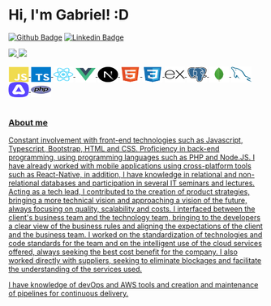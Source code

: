 # Hi, I'm Gabriel! :D

[![Github Badge](https://img.shields.io/badge/-Github-000?style=flat-square&logo=Github&logoColor=white&link=https://github.com/stamatogabriel)](https://github.com/stamatogabriel)
[![Linkedin Badge](https://img.shields.io/badge/-LinkedIn-blue?style=flat-square&logo=Linkedin&logoColor=white&link=https://www.linkedin.com/in/gabriel-henrique-stamato-a5497780/)](https://www.linkedin.com/in/gabriel-henrique-stamato-a5497780/)

 <div>
  <a href="https://github.com/stamatogabriel">
  <img height="180em" src="https://github-readme-stats.vercel.app/api?username=stamatogabriel&show_icons=true&theme=dark&include_all_commits=true&count_private=true"/>
  <img height="180em" src="https://github-readme-stats.vercel.app/api/top-langs/?username=stamatogabriel&layout=compact&langs_count=7&theme=dark"/>
</div>
  
<div style="display: inline_block"><br>
  <img align="center" alt="Js" height="30" width="40" src="https://raw.githubusercontent.com/devicons/devicon/master/icons/javascript/javascript-plain.svg">
  <img align="center" alt="Ts" height="30" width="40" src="https://raw.githubusercontent.com/devicons/devicon/master/icons/typescript/typescript-plain.svg">
  <img align="center" alt="React" height="30" width="40" src="https://raw.githubusercontent.com/devicons/devicon/master/icons/react/react-original.svg">
  <img align="center" alt="Vue" height="30" width="40" src="https://raw.githubusercontent.com/devicons/devicon/master/icons/vuejs/vuejs-original.svg">
  <img align="center" alt="React" height="30" width="40" src="https://raw.githubusercontent.com/devicons/devicon/master/icons/nextjs/nextjs-original.svg">
  <img align="center" alt="HTML" height="30" width="40" src="https://raw.githubusercontent.com/devicons/devicon/master/icons/html5/html5-original.svg">
  <img align="center" alt="CSS" height="30" width="40" src="https://raw.githubusercontent.com/devicons/devicon/master/icons/css3/css3-original.svg">
  <img align="center" alt="Express" height="30" width="40" src="https://raw.githubusercontent.com/devicons/devicon/master/icons/express/express-original.svg">
  <img align="center" alt="Postgres" height="30" width="40" src="https://raw.githubusercontent.com/devicons/devicon/master/icons/postgresql/postgresql-original.svg">
  <img align="center" alt="Mongo" height="30" width="40" src="https://raw.githubusercontent.com/devicons/devicon/master/icons/mongodb/mongodb-original.svg">
  <img align="center" alt="MySQL" height="30" width="40" src="https://raw.githubusercontent.com/devicons/devicon/master/icons/mysql/mysql-original.svg">
  <img align="center" alt="React" height="30" width="40" src="https://raw.githubusercontent.com/devicons/devicon/master/icons/adonisjs/adonisjs-original.svg">
  <img align="center" alt="React" height="30" width="40" src="https://raw.githubusercontent.com/devicons/devicon/master/icons/php/php-original.svg">
</div>
<br>

### About me
Constant involvement with front-end technologies such as Javascript, Typescript, Bootstrap, HTML and CSS. Proficiency in back-end programming, using programming languages ​​such as PHP and Node.JS. I have already worked with mobile applications using cross-platform tools such as React-Native, in addition, I have knowledge in relational and non-relational databases and participation in several IT seminars and lectures.
Acting as a tech lead, I contributed to the creation of product strategies, bringing a more technical vision and approaching a vision of the future, always focusing on quality, scalability and costs. I interfaced between the client's business team and the technology team, bringing to the developers a clear view of the business rules and aligning the expectations of the client and the business team. I worked on the standardization of technologies and code standards for the team and on the intelligent use of the cloud services offered, always seeking the best cost benefit for the company. I also worked directly with suppliers, seeking to eliminate blockages and facilitate the understanding of the services used.

I have knowledge of devOps and AWS tools and creation and maintenance of pipelines for continuous delivery.
